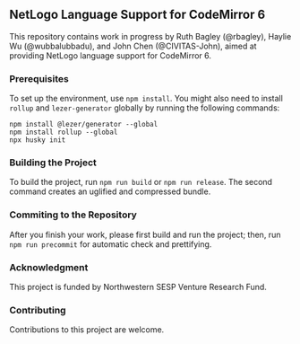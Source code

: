 ## NetLogo Language Support for CodeMirror 6

This repository contains work in progress by Ruth Bagley (@rbagley), Haylie Wu (@wubbalubbadu), and John Chen (@CIVITAS-John), aimed at providing NetLogo language support for CodeMirror 6.

### Prerequisites

To set up the environment, use `npm install`. You might also need to install `rollup` and `lezer-generator` globally by running the following commands:

```
npm install @lezer/generator --global
npm install rollup --global
npx husky init
```

### Building the Project

To build the project, run `npm run build` or `npm run release`. The second command creates an uglified and compressed bundle.

### Commiting to the Repository

After you finish your work, please first build and run the project; then, run `npm run precommit` for automatic check and prettifying.

### Acknowledgment

This project is funded by Northwestern SESP Venture Research Fund.

### Contributing

Contributions to this project are welcome.

